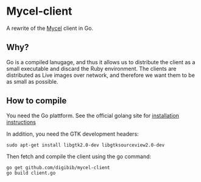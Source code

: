 # Mycel-client
A rewrite of the [Mycel] client in Go.

## Why?
Go is a compiled lanugage, and thus it allows us to distribute the client as a small executable and discard the Ruby environment. The clients are distributed as Live images over network, and therefore we want them to be as small as possible.

## How to compile
You need the Go plattform. See the official golang site for [installation instructions]

In addition, you need the GTK development headers:

    sudo apt-get install libgtk2.0-dev libgtksourceview2.0-dev

Then fetch and compile the client using the go command:

    go get github.com/digibib/mycel-client
    go build client.go

[Mycel]: https://github.com/digibib/mycel
[installation instructions]: http://golang.org/doc/install